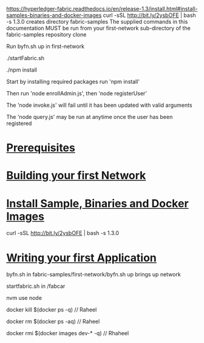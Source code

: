 
https://hyperledger-fabric.readthedocs.io/en/release-1.3/install.html#install-samples-binaries-and-docker-images
curl -sSL http://bit.ly/2ysbOFE | bash -s 1.3.0  creates directory fabric-samples
The supplied commands in this documentation MUST be run from your first-network sub-directory of the fabric-samples repository clone

Run byfn.sh up in first-network

./startFabric.sh

./npm install

Start by installing required packages run 'npm install'

Then run 'node enrollAdmin.js', then 'node registerUser'

The 'node invoke.js' will fail until it has been updated with valid arguments

The 'node query.js' may be run at anytime once the user has been registered





# [Prerequisites](https://hyperledger-fabric.readthedocs.io/en/release-1.3/prereqs.html)
# [Building your first Network](https://hyperledger-fabric.readthedocs.io/en/release-1.3/build_network.html)
# [Install Sample, Binaries and Docker Images](https://hyperledger-fabric.readthedocs.io/en/release-1.3/install.html)
curl -sSL http://bit.ly/2ysbOFE | bash -s 1.3.0
# [Writing your first Application](https://hyperledger-fabric.readthedocs.io/en/release-1.3/write_first_app.html)

byfn.sh in fabric-samples/first-network/byfn.sh up  brings up network



startfabric.sh in /fabcar

nvm use node

docker kill $(docker ps -q) // Raheel

docker rm $(docker ps -aq) // Raheel

docker rmi $(docker images dev-* -q) // Rhaheel


